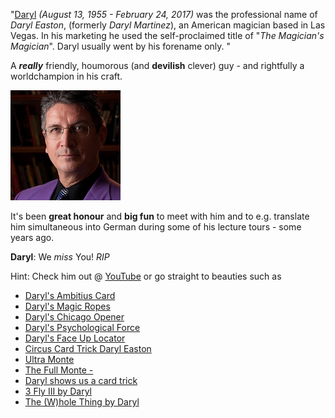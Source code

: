 "[Daryl](https://en.wikipedia.org/wiki/Daryl_(magician)) *(August 13, 1955 - February 24, 2017)* was the professional name of *Daryl Easton*, (formerly *Daryl Martinez*), an American magician based in Las Vegas.
In his marketing he used the self-proclaimed title of "*The Magician's Magician*".
Daryl usually went by his forename only.
"

A ***really*** friendly, houmorous (and **devilish** clever) guy - and rightfully a worldchampion in his craft.

![Daryl](Daryl.jpg)

It's been **great honour** and **big fun** to meet with him and to e.g. translate him simultaneous into German during some of his lecture tours - some years ago.

**Daryl**: We *miss* You! *RIP*

Hint: Check him out @ [YouTube](https://www.youtube.com/results?search_query=Daryl%27s+magic) or go straight to beauties such as

- [Daryl's Ambitius Card](https://www.youtube.com/watch?v=w4iu5FMaR2o)
- [Daryl's Magic Ropes](https://www.youtube.com/watch?v=W5W51GmM0I8)
- [Daryl's Chicago Opener](https://www.youtube.com/watch?v=JeIi5So5vwc)
- [Daryl's Psychological Force](https://www.youtube.com/watch?v=76vgDz6beO8)
- [Daryl's Face Up Locator](https://www.youtube.com/watch?v=QHE8lYbjMm0)
- [Circus Card Trick Daryl Easton](https://www.youtube.com/watch?v=3t_3jOZ6Fjs)
- [Ultra Monte](https://www.youtube.com/watch?v=kMLCmIGywJY)
- [The Full Monte - ](https://www.youtube.com/watch?v=Ok_WJL7N3L8)
- [Daryl shows us a card trick](https://www.youtube.com/watch?v=M9MYatxrXUk)
- [3 Fly III by Daryl](https://www.youtube.com/watch?v=yvHlL5WlaDQ)
- [The (W)hole Thing by Daryl](https://www.youtube.com/watch?v=BKtmfdfJ6os)


